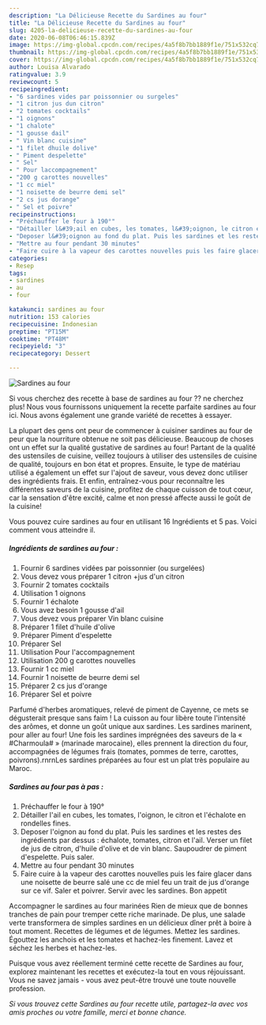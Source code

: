 ```yaml
---
description: "La Délicieuse Recette du Sardines au four"
title: "La Délicieuse Recette du Sardines au four"
slug: 4205-la-delicieuse-recette-du-sardines-au-four
date: 2020-06-08T06:46:15.839Z
image: https://img-global.cpcdn.com/recipes/4a5f8b7bb1889f1e/751x532cq70/sardines-au-four-photo-principale-de-la-recette.jpg
thumbnail: https://img-global.cpcdn.com/recipes/4a5f8b7bb1889f1e/751x532cq70/sardines-au-four-photo-principale-de-la-recette.jpg
cover: https://img-global.cpcdn.com/recipes/4a5f8b7bb1889f1e/751x532cq70/sardines-au-four-photo-principale-de-la-recette.jpg
author: Louisa Alvarado
ratingvalue: 3.9
reviewcount: 5
recipeingredient:
- "6 sardines vides par poissonnier ou surgeles"
- "1 citron jus dun citron"
- "2 tomates cocktails"
- "1 oignons"
- "1 chalote"
- "1 gousse dail"
- " Vin blanc cuisine"
- "1 filet dhuile dolive"
- " Piment despelette"
- " Sel"
- " Pour laccompagnement"
- "200 g carottes nouvelles"
- "1 cc miel"
- "1 noisette de beurre demi sel"
- "2 cs jus dorange"
- " Sel et poivre"
recipeinstructions:
- "Préchauffer le four à 190°"
- "Détailler l&#39;ail en cubes, les tomates, l&#39;oignon, le citron et l&#39;échalote en rondelles fines."
- "Deposer l&#39;oignon au fond du plat. Puis les sardines et les restes des ingrédients par dessus : échalote, tomates, citron et l&#39;ail. Verser un filet de jus de citron, d&#39;huile d&#39;olive et de vin blanc. Saupoudrer de piment d&#39;espelette. Puis saler."
- "Mettre au four pendant 30 minutes"
- "Faire cuire à la vapeur des carottes nouvelles puis les faire glacer dans une noisette de beurre salé une cc de miel feu un trait de jus d&#39;orange sur ce vif. Saler et poivrer. Servir avec les sardines. Bon appetit"
categories:
- Resep
tags:
- sardines
- au
- four

katakunci: sardines au four 
nutrition: 153 calories
recipecuisine: Indonesian
preptime: "PT15M"
cooktime: "PT48M"
recipeyield: "3"
recipecategory: Dessert

---
```



![Sardines au four](https://img-global.cpcdn.com/recipes/4a5f8b7bb1889f1e/751x532cq70/sardines-au-four-photo-principale-de-la-recette.jpg)

Si vous cherchez des recette à base de sardines au four ?? ne cherchez plus! Nous vous fournissons uniquement la recette parfaite sardines au four ici. Nous avons également une grande variété de recettes à essayer.

La plupart des gens ont peur de commencer à cuisiner sardines au four de peur que la nourriture obtenue ne soit pas délicieuse. Beaucoup de choses ont un effet sur la qualité gustative de sardines au four! Partant de la qualité des ustensiles de cuisine, veillez toujours à utiliser des ustensiles de cuisine de qualité, toujours en bon état et propres. Ensuite, le type de matériau utilisé a également un effet sur l'ajout de saveur, vous devez donc utiliser des ingrédients frais. Et enfin, entraînez-vous pour reconnaître les différentes saveurs de la cuisine, profitez de chaque cuisson de tout cœur, car la sensation d'être excité, calme et non pressé affecte aussi le goût de la cuisine!

<!--inarticleads1-->

Vous pouvez cuire sardines au four en utilisant 16 Ingrédients et 5 pas. Voici comment vous atteindre il.

##### Ingrédients de sardines au four :

1. Fournir 6 sardines vidées par poissonnier (ou surgelées)
1. Vous devez vous préparer 1 citron +jus d&#39;un citron
1. Fournir 2 tomates cocktails
1. Utilisation 1 oignons
1. Fournir 1 échalote
1. Vous avez besoin 1 gousse d&#39;ail
1. Vous devez vous préparer  Vin blanc cuisine
1. Préparer 1 filet d&#39;huile d&#39;olive
1. Préparer  Piment d&#39;espelette
1. Préparer  Sel
1. Utilisation  Pour l&#39;accompagnement
1. Utilisation 200 g carottes nouvelles
1. Fournir 1 cc miel
1. Fournir 1 noisette de beurre demi sel
1. Préparer 2 cs jus d&#39;orange
1. Préparer  Sel et poivre


Parfumé d&#39;herbes aromatiques, relevé de piment de Cayenne, ce mets se dégusterait presque sans faim ! La cuisson au four libère toute l&#39;intensité des arômes, et donne un goût unique aux sardines. Les sardines marinent, pour aller au four! Une fois les sardines imprégnées des saveurs de la « #Charmoula# » (marinade marocaine), elles prennent la direction du four, accompagnées de légumes frais (tomates, pommes de terre, carottes, poivrons).rnrnLes sardines préparées au four est un plat très populaire au Maroc. 

<!--inarticleads2-->

##### Sardines au four pas à pas :

1. Préchauffer le four à 190°
1. Détailler l&#39;ail en cubes, les tomates, l&#39;oignon, le citron et l&#39;échalote en rondelles fines.
1. Deposer l&#39;oignon au fond du plat. Puis les sardines et les restes des ingrédients par dessus : échalote, tomates, citron et l&#39;ail. Verser un filet de jus de citron, d&#39;huile d&#39;olive et de vin blanc. Saupoudrer de piment d&#39;espelette. Puis saler.
1. Mettre au four pendant 30 minutes
1. Faire cuire à la vapeur des carottes nouvelles puis les faire glacer dans une noisette de beurre salé une cc de miel feu un trait de jus d&#39;orange sur ce vif. Saler et poivrer. Servir avec les sardines. Bon appetit


Accompagner le sardines au four marinées Rien de mieux que de bonnes tranches de pain pour tremper cette riche marinade. De plus, une salade verte transformera de simples sardines en un délicieux dîner prêt à boire à tout moment. Recettes de légumes et de légumes. Mettez les sardines. Égouttez les anchois et les tomates et hachez-les finement. Lavez et séchez les herbes et hachez-les. 

<!--inarticleads1-->

<p>
Puisque vous avez réellement terminé cette recette de Sardines au four, explorez maintenant les recettes et exécutez-la tout en vous réjouissant. Vous ne savez jamais - vous avez peut-être trouvé une toute nouvelle profession.
</p>

<p>
<i>Si vous trouvez cette Sardines au four recette utile, partagez-la avec vos amis proches ou votre famille, merci et bonne chance.</i>
</p>
